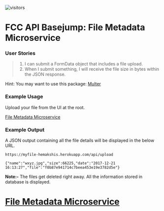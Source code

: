 ![visitors](https://visitor-badge.glitch.me/badge?page_id=sdthaker.visitor-badge)

# FCC API Basejump: File Metadata Microservice
### User Stories
> 1. I can submit a FormData object that includes a file upload.
> 2. When I submit something, I will receive the file size in bytes within the JSON response.

Hint: You may want to use this package: [Multer](https://www.npmjs.com/package/multer "Multer")

### Example Usage
Upload your file from the UI at the root.

[File Metadata Microservice](https://myfile-hemakshis.herokuapp.com)

### Example Output
A JSON output containing all the file details will be displayed in the below URL.

`https://myfile-hemakshis.herokuapp.com/api/upload`

`{"name":"wxyz.jpg","size":66225,"date":"2017-12-21 16:13:27","file":"f0b87e941714c7beea453e19e3782d5e"}`

**Note:-** The files get deleted right away. All the information stored in database is displayed.


# [File Metadata Microservice](https://www.freecodecamp.org/learn/apis-and-microservices/apis-and-microservices-projects/file-metadata-microservice)
